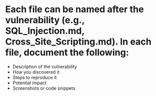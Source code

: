 # Each file can be named after the vulnerability (e.g., SQL_Injection.md, Cross_Site_Scripting.md). In each file, document the following:

- Description of the vulnerability
- How you discovered it
- Steps to reproduce it
- Potential impact
- Screenshots or code snippets